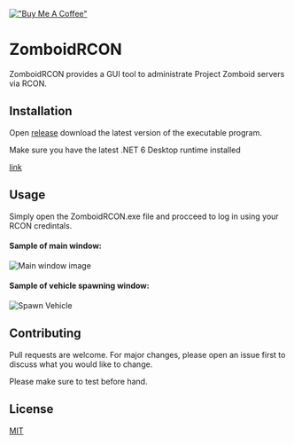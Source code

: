 [!["Buy Me A Coffee"](https://www.buymeacoffee.com/assets/img/custom_images/orange_img.png)](https://www.buymeacoffee.com/kwmx)

# ZomboidRCON

ZomboidRCON provides a GUI tool to administrate Project Zomboid servers via RCON.

## Installation

Open [release](https://github.com/scheissegalo/ZomboidRCON/releases/latest/) download the latest version of the executable program.

Make sure you have the latest .NET 6 Desktop runtime installed

[link](https://dotnet.microsoft.com/en-us/download/dotnet/6.0/runtime)

## Usage

Simply open the ZomboidRCON.exe file and procceed to log in using your RCON credintals.

#### Sample of main window:

![Main window image](https://i.ibb.co/hsPj4hj/s1.png "Sample image one")

#### Sample of vehicle spawning window:

![Spawn Vehicle](https://i.ibb.co/kGR2WLW/s2.png "Sample image one")

## Contributing

Pull requests are welcome. For major changes, please open an issue first to discuss what you would like to change.

Please make sure to test before hand.

## License

[MIT](https://choosealicense.com/licenses/mit/)
